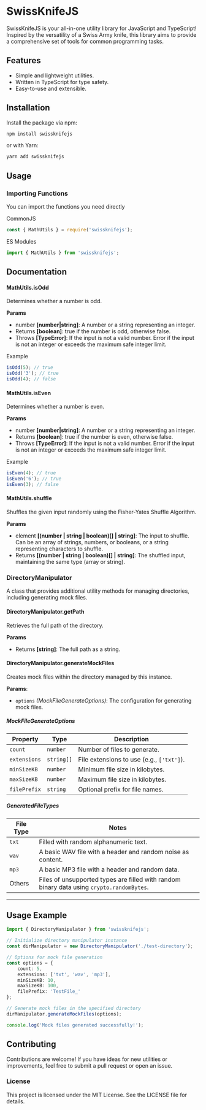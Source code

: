   # SwissKnifeJS

SwissKnifeJS is your all-in-one utility library for JavaScript and TypeScript! Inspired by the versatility of a Swiss Army knife, this library aims to provide a comprehensive set of tools for common programming tasks.

## Features

- Simple and lightweight utilities.
- Written in TypeScript for type safety.
- Easy-to-use and extensible.

## Installation

Install the package via npm:

```javascript
npm install swissknifejs
```
or with Yarn:
```javascript
yarn add swissknifejs
```
## Usage
### Importing Functions

You can import the functions you need directly

CommonJS
```javascript
const { MathUtils } = require('swissknifejs');
```

ES Modules
```javascript
import { MathUtils } from 'swissknifejs';
```

## Documentation
#### MathUtils.isOdd

Determines whether a number is odd.

**Params**

* number **[number|string]**: A number or a string representing an integer.
* Returns **[boolean]**: true if the number is odd, otherwise false.
* Throws **[TypeError]**: If the input is not a valid number. Error if the input is not an integer or exceeds the maximum safe integer limit.

Example
```javascript
isOdd(5); // true
isOdd('3'); // true
isOdd(4); // false
```

#### MathUtils.isEven

Determines whether a number is even.

**Params**

* number **[number|string]**: A number or a string representing an integer.
* Returns **[boolean]**: true if the number is even, otherwise false.
* Throws **[TypeError]**: If the input is not a valid number. Error if the input is not an integer or exceeds the maximum safe integer limit.

Example
```javascript
isEven(4); // true
isEven('6'); // true
isEven(3); // false
```

#### MathUtils.shuffle

Shuffles the given input randomly using the Fisher-Yates Shuffle Algorithm.

**Params**

* element **[(number | string | boolean)[] | string]**: The input to shuffle. Can be an array of strings, numbers, or booleans,
  or a string representing characters to shuffle.
* Returns **[(number | string | boolean)[] | string]**: The shuffled input, maintaining the same type (array or string).

### DirectoryManipulator

A class that provides additional utility methods for managing directories, including generating mock files.

#### DirectoryManipulator.getPath
Retrieves the full path of the directory.

**Params**

* Returns **[string]**: The full path as a string.


#### DirectoryManipulator.generateMockFiles
Creates mock files within the directory managed by this instance.

**Params**:
  - `options` *(MockFileGenerateOptions)*: The configuration for generating mock files.

##### *MockFileGenerateOptions*
| Property      | Type          | Description                                    |
|---------------|---------------|------------------------------------------------|
| `count`       | `number`      | Number of files to generate.                  |
| `extensions`  | `string[]`    | File extensions to use (e.g., `['txt']`).     |
| `minSizeKB`   | `number`      | Minimum file size in kilobytes.               |
| `maxSizeKB`   | `number`      | Maximum file size in kilobytes.               |
| `filePrefix`  | `string`      | Optional prefix for file names.               |

##### *GeneratedFileTypes*

| File Type | Notes                                                                                 |
|-----------|---------------------------------------------------------------------------------------|
| `txt`     | Filled with random alphanumeric text.                                                |
| `wav`     | A basic WAV file with a header and random noise as content.                          |
| `mp3`     | A basic MP3 file with a header and random data.                                      |
| Others    | Files of unsupported types are filled with random binary data using `crypto.randomBytes`. |

---

## Usage Example

```typescript
import { DirectoryManipulator } from 'swissknifejs';

// Initialize directory manipulator instance
const dirManipulator = new DirectoryManipulator('./test-directory');

// Options for mock file generation
const options = {
    count: 5,
    extensions: ['txt', 'wav', 'mp3'],
    minSizeKB: 10,
    maxSizeKB: 100,
    filePrefix: 'TestFile_'
};

// Generate mock files in the specified directory
dirManipulator.generateMockFiles(options);

console.log('Mock files generated successfully!');
```

## Contributing

Contributions are welcome! If you have ideas for new utilities or improvements, feel free to submit a pull request or open an issue.

### License

This project is licensed under the MIT License. See the LICENSE file for details.